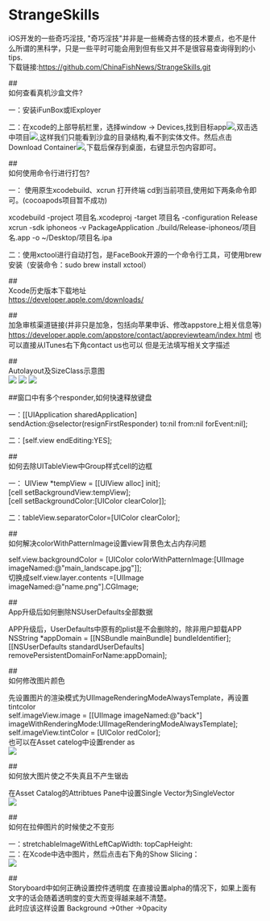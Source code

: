 # StrangeSkills
iOS开发的一些奇巧淫技,
"奇巧淫技"并非是一些稀奇古怪的技术要点，也不是什么所谓的黑科学，只是一些平时可能会用到但有些又并不是很容易查询得到的小tips.
<br>下载链接:https://github.com/ChinaFishNews/StrangeSkills.git


##<br>如何查看真机沙盒文件?

一：安装iFunBox或IExployer

二：在xcode的上部导航栏里，选择window -> Devices,找到目标app![](https://github.com/ChinaFishNews/StrangeSkills/blob/master/Images/1.png),双击选中项目![](https://github.com/ChinaFishNews/StrangeSkills/blob/master/Images/2.png),这样我们只能看到沙盒的目录结构,看不到实体文件。然后点击Download Container![](https://github.com/ChinaFishNews/StrangeSkills/blob/master/Images/3.png),下载后保存到桌面，右键显示包内容即可。



##<br>如何使用命令行进行打包?

一： 使用原生xcodebuild、xcrun 打开终端 cd到当前项目,使用如下两条命令即可。(cocoapods项目暂不成功)

xcodebuild -project 项目名.xcodeproj -target 项目名 -configuration Release
<br>xcrun -sdk iphoneos -v PackageApplication ./build/Release-iphoneos/项目名.app -o ~/Desktop/项目名.ipa


二：使用xctool进行自动打包，是FaceBook开源的一个命令行工具，可使用brew安装（安装命令：sudo brew install xctool）


##<br>Xcode历史版本下载地址<br>
https://developer.apple.com/downloads/


##<br>加急审核渠道链接(并非只是加急，包括向苹果申诉、修改appstore上相关信息等)
https://developer.apple.com/appstore/contact/appreviewteam/index.html
也可以直接从ITunes右下角contact us也可以  但是无法填写相关文字描述


##<br>Autolayout及SizeClass示意图<br>
![](https://github.com/ChinaFishNews/StrangeSkills/blob/master/Images/4.png) ![](https://github.com/ChinaFishNews/StrangeSkills/blob/master/Images/5.png) ![](https://github.com/ChinaFishNews/StrangeSkills/blob/master/Images/6.png)


##窗口中有多个responder,如何快速释放键盘

一：[[UIApplication sharedApplication] sendAction:@selector(resignFirstResponder) to:nil from:nil forEvent:nil];

二：[self.view endEditing:YES];


##<br>  如何去除UITableView中Group样式cell的边框

一： UIView *tempView = [[UIView alloc] init];
  <br> [cell setBackgroundView:tempView];
   <br>[cell setBackgroundColor:[UIColor clearColor]]; 
   
二：tableView.separatorColor=[UIColor clearColor];


##<br>如何解决colorWithPatternImage设置view背景色太占内存问题

  self.view.backgroundColor = [UIColor colorWithPatternImage:[UIImage imageNamed:@"main_landscape.jpg"]];
  <br>切换成self.view.layer.contents =[UIImage imageNamed:@"name.png"].CGImage;
  
##<br>App升级后如何删除NSUserDefaults全部数据

APP升级后，UserDefaults中原有的plist是不会删除的，除非用户卸载APP<br>
NSString *appDomain = [[NSBundle mainBundle] bundleIdentifier];  
[[NSUserDefaults standardUserDefaults] removePersistentDomainForName:appDomain];  

##<br>如何修改图片颜色

先设置图片的渲染模式为UIImageRenderingModeAlwaysTemplate，再设置tintcolor<br>
self.imageView.image = [[UIImage imageNamed:@"back"] imageWithRenderingMode:UIImageRenderingModeAlwaysTemplate];
self.imageView.tintColor = [UIColor redColor];
<br>也可以在Asset catelog中设置render as<br> ![](https://github.com/ChinaFishNews/StrangeSkills/blob/master/Images/7.png)

##<br>如何放大图片使之不失真且不产生锯齿

在Asset Catalog的Attribtues Pane中设置Single Vector为SingleVector<br>![](https://github.com/ChinaFishNews/StrangeSkills/blob/master/Images/8.png)


##<br>如何在拉伸图片的时候使之不变形

一：stretchableImageWithLeftCapWidth: topCapHeight:<br>
二：在Xcode中选中图片，然后点击右下角的Show Slicing：<br>![](https://github.com/ChinaFishNews/StrangeSkills/blob/master/Images/9.gif)

##<br>Storyboard中如何正确设置控件透明度
在直接设置alpha的情况下，如果上面有文字的话会随着透明度的变大而变得越来越不清楚。
<br>此时应该这样设置 Background →0ther →0pacity
